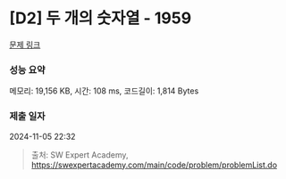 # [D2] 두 개의 숫자열 - 1959 

[문제 링크](https://swexpertacademy.com/main/code/problem/problemDetail.do?contestProbId=AV5PpoFaAS4DFAUq) 

### 성능 요약

메모리: 19,156 KB, 시간: 108 ms, 코드길이: 1,814 Bytes

### 제출 일자

2024-11-05 22:32



> 출처: SW Expert Academy, https://swexpertacademy.com/main/code/problem/problemList.do